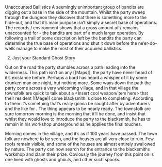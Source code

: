 Unaccounted Ballistics
A seemingly unimportant group of bandits are digging out a base in the side of the mountain. Whilst the party sweep through the dungeon they discover that there is something more to the hide-out, and that it’s main purpose isn’t simply a secret base of operations. The records / environment shows that a gross amount of <rare metal> / <explosive ore> remains unaccounted for - the bandits are part of a much larger operation. By following a trail of some description left by the bandits the party can determine the true base of operations and shut it down before the ne’er-do-wells manage to make the most of their acquired ballistics.

2. Just your Standard Ghost Story

Out on the road the party stumbles across a path leading into the wilderness. This path isn’t on any [[Maps]], the party have never heard of it’s existance before. Perhaps a bard has heard a whisper of it by some drunken man one night, but nothing more. Some ways down the path the party come across a very welcoming village, and in that village the townsfolk are quick to talk about a <Insert cool weapon/item here> that their resident [[Mage]] come blacksmith is close to completing. According to them it’s something that’s really gonna be sought after by adventurers and the like for <insert unique reason here>. The thing appears to be nearly ready. The townsfolk are sure tomorrow morning is the morning that it’ll be done, and insist that whilst they would love to introduce the party to the blacksmith, he has to remain in his workshop underground as he applies the final touches. 

Morning comes in the village, and it’s as if 100 years have passed. The town folk are nowhere to be seen, and the houses are all very close to ruin. Few roofs remain visible, and some of the houses are almost entirely swallowed by nature. The party can now search for the entrance to the blacksmiths workshop and claim their prize. Obviously the journey from this point on is one lined with ghosts and ghouls, and other such spooks.